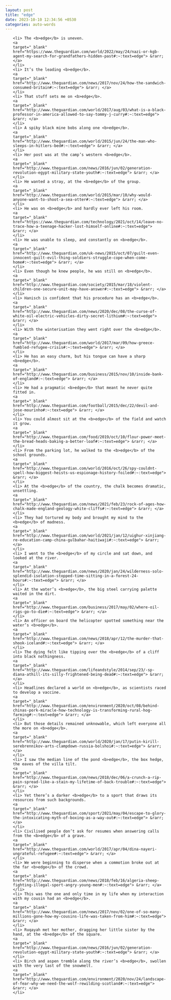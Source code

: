 ```yaml
---
layout: post
title: "edge"
date: 2023-10-10 12:34:56 +0530
categories: auto-words
---
```

<ol>

    <li> The <b>edge</b> is uneven.
    <a 
    target="_blank" 
    href="https://www.theguardian.com/world/2022/may/24/nazi-or-kgb-agent-my-search-for-grandfathers-hidden-past#:~:text=edge"> &rarr; </a>
    </li>
    <li> It’s the leading <b>edge</b>.
    <a 
    target="_blank" 
    href="http://www.theguardian.com/news/2017/nov/24/how-the-sandwich-consumed-britain#:~:text=edge"> &rarr; </a>
    </li>
    <li> That stuff sets me on <b>edge</b>.
    <a 
    target="_blank" 
    href="http://www.theguardian.com/world/2017/aug/03/what-is-a-black-professor-in-america-allowed-to-say-tommy-j-curry#:~:text=edge"> &rarr; </a>
    </li>
    <li> A spiky black mine bobs along one <b>edge</b>.
    <a 
    target="_blank" 
    href="http://www.theguardian.com/world/2015/jun/24/the-man-who-sleeps-in-hitlers-bed#:~:text=edge"> &rarr; </a>
    </li>
    <li> Her post was at the camp’s western <b>edge</b>.
    <a 
    target="_blank" 
    href="http://www.theguardian.com/news/2016/jun/02/generation-revolution-egypt-military-state-youth#:~:text=edge"> &rarr; </a>
    </li>
    <li> He wanted a stray, at the <b>edge</b> of the group.
    <a 
    target="_blank" 
    href="http://www.theguardian.com/world/2015/mar/10/why-would-anyone-want-to-shoot-a-sea-otter#:~:text=edge"> &rarr; </a>
    </li>
    <li> He was on <b>edge</b> and hardly ever left his room.
    <a 
    target="_blank" 
    href="https://www.theguardian.com/technology/2021/oct/14/leave-no-trace-how-a-teenage-hacker-lost-himself-online#:~:text=edge"> &rarr; </a>
    </li>
    <li> He was unable to sleep, and constantly on <b>edge</b>.
    <a 
    target="_blank" 
    href="http://www.theguardian.com/uk-news/2015/oct/07/guilt-even-innocent-guilt-evil-thing-soldiers-struggle-cope-when-come-home#:~:text=edge"> &rarr; </a>
    </li>
    <li> Even though he knew people, he was still on <b>edge</b>.
    <a 
    target="_blank" 
    href="http://www.theguardian.com/society/2015/mar/18/violent-children-one-secure-unit-may-have-answer#:~:text=edge"> &rarr; </a>
    </li>
    <li> Hanisch is confident that his procedure has an <b>edge</b>.
    <a 
    target="_blank" 
    href="http://www.theguardian.com/news/2020/dec/08/the-curse-of-white-oil-electric-vehicles-dirty-secret-lithium#:~:text=edge"> &rarr; </a>
    </li>
    <li> With the winterisation they went right over the <b>edge</b>.
    <a 
    target="_blank" 
    href="http://www.theguardian.com/world/2017/mar/09/how-greece-fumbled-refugee-crisis#:~:text=edge"> &rarr; </a>
    </li>
    <li> He has an easy charm, but his tongue can have a sharp <b>edge</b>.
    <a 
    target="_blank" 
    href="http://www.theguardian.com/business/2015/nov/10/inside-bank-of-england#:~:text=edge"> &rarr; </a>
    </li>
    <li> He had a pragmatic <b>edge</b> that meant he never quite fitted in.
    <a 
    target="_blank" 
    href="http://www.theguardian.com/football/2015/dec/22/devil-and-jose-mourinho#:~:text=edge"> &rarr; </a>
    </li>
    <li> You could almost sit at the <b>edge</b> of the field and watch it grow.
    <a 
    target="_blank" 
    href="http://www.theguardian.com/food/2019/oct/10/flour-power-meet-the-bread-heads-baking-a-better-loaf#:~:text=edge"> &rarr; </a>
    </li>
    <li> From the parking lot, he walked to the <b>edge</b> of the school grounds.
    <a 
    target="_blank" 
    href="http://www.theguardian.com/world/2016/oct/26/spy-couldnt-spell-how-biggest-heists-us-espionage-history-foiled#:~:text=edge"> &rarr; </a>
    </li>
    <li> At the <b>edge</b> of the country, the chalk becomes dramatic, unsettling.
    <a 
    target="_blank" 
    href="http://www.theguardian.com/news/2021/feb/23/rock-of-ages-how-chalk-made-england-geology-white-cliffs#:~:text=edge"> &rarr; </a>
    </li>
    <li> They had tortured my body and brought my mind to the <b>edge</b> of madness.
    <a 
    target="_blank" 
    href="http://www.theguardian.com/world/2021/jan/12/uighur-xinjiang-re-education-camp-china-gulbahar-haitiwaji#:~:text=edge"> &rarr; </a>
    </li>
    <li> I went to the <b>edge</b> of my circle and sat down, and looked at the river.
    <a 
    target="_blank" 
    href="http://www.theguardian.com/news/2020/jan/24/wilderness-solo-splendid-isolation-stopped-time-sitting-in-a-forest-24-hours#:~:text=edge"> &rarr; </a>
    </li>
    <li> At the water’s <b>edge</b>, the big steel carrying palette waited in the dirt.
    <a 
    target="_blank" 
    href="http://www.theguardian.com/business/2017/may/02/where-oil-rigs-go-to-die#:~:text=edge"> &rarr; </a>
    </li>
    <li> An officer on board the helicopter spotted something near the water’s <b>edge</b>.
    <a 
    target="_blank" 
    href="http://www.theguardian.com/news/2018/apr/12/the-murder-that-shook-iceland#:~:text=edge"> &rarr; </a>
    </li>
    <li> The dying felt like tipping over the <b>edge</b> of a cliff into black nothingness.
    <a 
    target="_blank" 
    href="http://www.theguardian.com/lifeandstyle/2014/sep/23/-sp-diana-athill-its-silly-frightened-being-dead#:~:text=edge"> &rarr; </a>
    </li>
    <li> Headlines declared a world on <b>edge</b>, as scientists raced to develop a vaccine.
    <a 
    target="_blank" 
    href="http://www.theguardian.com/environment/2020/oct/08/behind-chinas-pork-miracle-how-technology-is-transforming-rural-hog-farming#:~:text=edge"> &rarr; </a>
    </li>
    <li> But those details remained unknowable, which left everyone all the more on <b>edge</b>.
    <a 
    target="_blank" 
    href="http://www.theguardian.com/world/2020/jan/17/putin-kirill-serebrennikov-arts-clampdown-russia-bolshoi#:~:text=edge"> &rarr; </a>
    </li>
    <li> I saw the median line of the pond <b>edge</b>, the box hedge, the eaves of the villa tilt.
    <a 
    target="_blank" 
    href="http://www.theguardian.com/news/2018/dec/06/a-crunch-a-rip-pain-spread-like-a-stain-my-lifetime-of-back-trouble#:~:text=edge"> &rarr; </a>
    </li>
    <li> Yet there’s a darker <b>edge</b> to a sport that draws its resources from such backgrounds.
    <a 
    target="_blank" 
    href="http://www.theguardian.com/sport/2021/may/04/escape-to-glory-the-intoxicating-myth-of-boxing-as-a-way-out#:~:text=edge"> &rarr; </a>
    </li>
    <li> Civilised people don’t ask for resumes when answering calls from the <b>edge</b> of a grave.
    <a 
    target="_blank" 
    href="http://www.theguardian.com/world/2017/apr/04/dina-nayeri-ungrateful-refugee#:~:text=edge"> &rarr; </a>
    </li>
    <li> We were beginning to disperse when a commotion broke out at the far <b>edge</b> of the crowd.
    <a 
    target="_blank" 
    href="http://www.theguardian.com/news/2018/feb/16/algeria-sheep-fighting-illegal-sport-angry-young-men#:~:text=edge"> &rarr; </a>
    </li>
    <li> This was the one and only time in my life when my interaction with my cousin had an <b>edge</b>.
    <a 
    target="_blank" 
    href="http://www.theguardian.com/news/2017/nov/02/one-of-so-many-millions-gone-how-my-cousins-life-was-taken-from-him#:~:text=edge"> &rarr; </a>
    </li>
    <li> Ruqayah met her mother, dragging her little sister by the hand, at the <b>edge</b> of the square.
    <a 
    target="_blank" 
    href="http://www.theguardian.com/news/2016/jun/02/generation-revolution-egypt-military-state-youth#:~:text=edge"> &rarr; </a>
    </li>
    <li> Birch and aspen tremble along the river’s <b>edge</b>, swollen with the very last of the snowmelt.
    <a 
    target="_blank" 
    href="http://www.theguardian.com/environment/2020/nov/24/landscape-of-fear-why-we-need-the-wolf-rewilding-scotland#:~:text=edge"> &rarr; </a>
    </li>